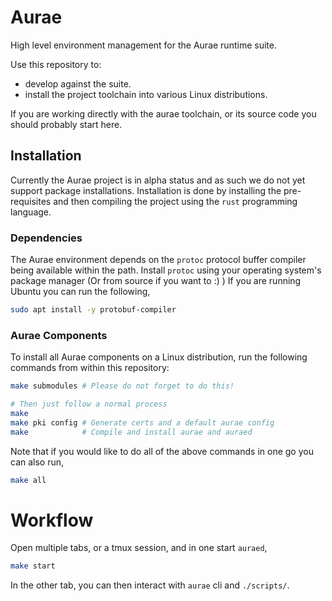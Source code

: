 # Aurae

High level environment management for the Aurae runtime suite.

Use this repository to:
- develop against the suite.
- install the project toolchain into various Linux distributions.

If you are working directly with the aurae toolchain, or its source code you should probably start here.

## Installation

Currently the Aurae project is in alpha status and as such we do not yet support
package installations. Installation is done by installing the pre-requisites
and then compiling the project using the `rust` programming language.

### Dependencies

The Aurae environment depends on the `protoc` protocol buffer compiler being available within the path. 
Install `protoc` using your operating system's package manager (Or from source if you want to :) )
If you are running Ubuntu you can run the following,
```bash
sudo apt install -y protobuf-compiler
```

### Aurae Components

To install all Aurae components on a Linux distribution, run the following 
commands from within this repository:

```bash
make submodules # Please do not forget to do this!

# Then just follow a normal process
make 
make pki config # Generate certs and a default aurae config
make            # Compile and install aurae and auraed
```

Note that if you would like to do all of the above commands in one go you can also
run,
```bash 
make all
```

# Workflow

Open multiple tabs, or a tmux session, and in one start `auraed`,

```bash 
make start
```

In the other tab, you can then interact with `aurae` cli and `./scripts/`.

